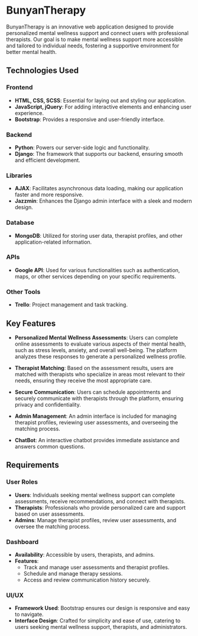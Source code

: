 # BunyanTherapy

BunyanTherapy is an innovative web application designed to provide personalized mental wellness support and connect users with professional therapists. Our goal is to make mental wellness support more accessible and tailored to individual needs, fostering a supportive environment for better mental health.

## Technologies Used

### Frontend
- **HTML, CSS, SCSS**: Essential for laying out and styling our application.
- **JavaScript, jQuery**: For adding interactive elements and enhancing user experience.
- **Bootstrap**: Provides a responsive and user-friendly interface.

### Backend
- **Python**: Powers our server-side logic and functionality.
- **Django**: The framework that supports our backend, ensuring smooth and efficient development.

### Libraries
- **AJAX**: Facilitates asynchronous data loading, making our application faster and more responsive.
- **Jazzmin**: Enhances the Django admin interface with a sleek and modern design.

### Database
- **MongoDB**: Utilized for storing user data, therapist profiles, and other application-related information.

### APIs
- **Google API**: Used for various functionalities such as authentication, maps, or other services depending on your specific requirements.

### Other Tools
- **Trello**: Project management and task tracking.

## Key Features

- **Personalized Mental Wellness Assessments**: Users can complete online assessments to evaluate various aspects of their mental health, such as stress levels, anxiety, and overall well-being. The platform analyzes these responses to generate a personalized wellness profile.

- **Therapist Matching**: Based on the assessment results, users are matched with therapists who specialize in areas most relevant to their needs, ensuring they receive the most appropriate care.

- **Secure Communication**: Users can schedule appointments and securely communicate with therapists through the platform, ensuring privacy and confidentiality.

- **Admin Management**: An admin interface is included for managing therapist profiles, reviewing user assessments, and overseeing the matching process.

- **ChatBot**: An interactive chatbot provides immediate assistance and answers common questions.

## Requirements

### User Roles
- **Users**: Individuals seeking mental wellness support can complete assessments, receive recommendations, and connect with therapists.
- **Therapists**: Professionals who provide personalized care and support based on user assessments.
- **Admins**: Manage therapist profiles, review user assessments, and oversee the matching process.

### Dashboard
- **Availability**: Accessible by users, therapists, and admins.
- **Features**:
  - Track and manage user assessments and therapist profiles.
  - Schedule and manage therapy sessions.
  - Access and review communication history securely.

### UI/UX
- **Framework Used**: Bootstrap ensures our design is responsive and easy to navigate.
- **Interface Design**: Crafted for simplicity and ease of use, catering to users seeking mental wellness support, therapists, and administrators.

